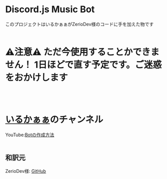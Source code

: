 # Discord.js Music Bot
このプロジェクトはいるかぁぁがZerioDev様のコードに手を加えた物です
<br>
<br>
<h1>
⚠️注意⚠️
ただ今使用することかできません！
1日ほどで直す予定です。ご迷惑をおかけします
</h1>
<br>
<br>
<h1><a href="https://www.youtube.com/channel/UCO_s3V8FHioTQRBvJB0wsOQ">いるかぁぁ</a>のチャンネル</h1>
YouTube:<a href="https://youtu.be/ycjxnssaVU8">Botの作成方法</a>
<br>
<br>
<h2>和訳元</h2>
ZerioDev様: <a href="https://github.com/ZerioDev">GitHub</a>
<br>


